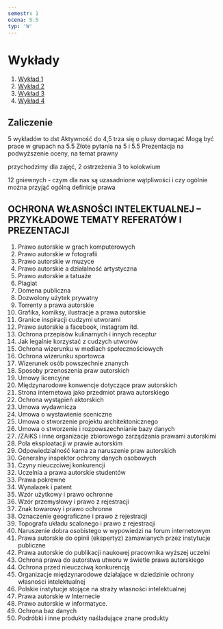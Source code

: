 ```yaml
---
semestr: 1
ocena: 5.5
typ: 'W'
---
```


# Wykłady
1. [Wykład 1](/Notatki/Semestr%201/W%C5%82asno%C5%9B%C4%87%20intelektualna%20i%20prawo%20autorskie/Wyk%C5%82ady/Wyk%C5%82ad%201/Wyk%C5%82ad%201.md)
2. [Wykład 2](/Notatki/Semestr%201/W%C5%82asno%C5%9B%C4%87%20intelektualna%20i%20prawo%20autorskie/Wyk%C5%82ady/Wyk%C5%82ad%202/Wyk%C5%82ad%202.md)
3. [Wykład 3](/Notatki/Semestr%201/W%C5%82asno%C5%9B%C4%87%20intelektualna%20i%20prawo%20autorskie/Wyk%C5%82ady/Wyk%C5%82ad%203/Wyk%C5%82ad%203.md)
4. [Wykład 4](/Notatki/Semestr%201/W%C5%82asno%C5%9B%C4%87%20intelektualna%20i%20prawo%20autorskie/Wyk%C5%82ady/Wyk%C5%82ad%204/Wyk%C5%82ad%204.md)

## Zaliczenie

5 wykładów to dst
Aktywność do 4,5 trza się o plusy domagać
Mogą być prace w grupach na 5.5
Złote pytania na 5 i 5.5
Prezentacja na podwyższenie oceny, na temat prawny

przychodzimy dla zajęć, 2 ostrzeżenia 3 to kolokwium



12 gniewnych - czym dla nas są uzasadnione wątpliwości i czy ogólnie można przyjąć ogólną definicje prawa


## OCHRONA WŁASNOŚCI INTELEKTUALNEJ – PRZYKŁADOWE TEMATY REFERATÓW I PREZENTACJI 

1. Prawo autorskie w grach komputerowych 
2. Prawo autorskie w fotografii 
3. Prawo autorskie w muzyce 
4. Prawo autorskie a działalność artystyczna 
5. Prawo autorskie a tatuaże 
6. Plagiat 
7. Domena publiczna 
8. Dozwolony użytek prywatny 
9. Torrenty a prawa autorskie 
10. Grafika, komiksy, ilustracje a prawa autorskie 
11. Granice inspiracji cudzymi utworami 
12. Prawo autorskie a facebook, instagram itd. 
13. Ochrona przepisów kulinarnych i innych receptur 
14. Jak legalnie korzystać z cudzych utworów 
15. Ochrona wizerunku w mediach społecznościowych 
16. Ochrona wizerunku sportowca 
17. Wizerunek osób powszechnie znanych 
18. Sposoby przenoszenia praw autorskich 
19. Umowy licencyjne 
20. Międzynarodowe konwencje dotyczące praw autorskich 
21. Strona internetowa jako przedmiot prawa autorskiego 
22. Ochrona wystąpień aktorskich 
23. Umowa wydawnicza 
24. Umowa o wystawienie sceniczne 
25. Umowa o stworzenie projektu architektonicznego 
26. Umowa o stworzenie i rozpowszechnianie bazy danych 
27. /ZAiKS i inne organizacje zbiorowego zarządzania prawami autorskimi 
28. Pola eksploatacji w prawie autorskim 
29. Odpowiedzialność karna za naruszenie praw autorskich 
30. Generalny inspektor ochrony danych osobowych 
31. Czyny nieuczciwej konkurencji 
32. Uczelnia a prawa autorskie studentów 
33. Prawa pokrewne 
34. Wynalazek i patent 
35. Wzór użytkowy i prawo ochronne 
36. Wzór przemysłowy i prawo z rejestracji 
37. Znak towarowy i prawo ochronne 
38. Oznaczenie geograficzne i prawo z rejestracji 
39. Topografa układu scalonego i prawo z rejestracji 
40. Naruszenie dobra osobistego w wypowiedzi na forum internetowym 
41. Prawa autorskie do opinii (ekspertyz) zamawianych przez instytucje publiczne 
42. Prawa autorskie do publikacji naukowej pracownika wyższej uczelni 
43. Ochrona prawa do autorstwa utworu w świetle prawa autorskiego 
44. Ochrona przed nieuczciwą konkurencją  
45. Organizacje międzynarodowe działające w dziedzinie ochrony własności intelektualnej 
46. Polskie instytucje stojące na straży własności intelektualnej 
47. Prawa autorskie w Internecie  
48. Prawo autorskie w informatyce.  
49. Ochrona baz danych 
50. Podróbki i inne produkty naśladujące znane produkty